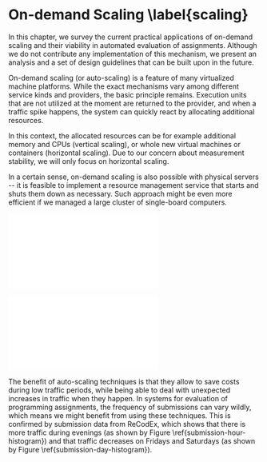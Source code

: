 # On-demand Scaling \label{scaling}

In this chapter, we survey the current practical applications of on-demand 
scaling and their viability in automated evaluation of assignments. Although we 
do not contribute any implementation of this mechanism, we present an analysis 
and a set of design guidelines that can be built upon in the future. 

On-demand scaling (or auto-scaling) is a feature of many virtualized machine 
platforms. While the exact mechanisms vary among different service kinds and 
providers, the basic principle remains. Execution units that are not utilized at 
the moment are returned to the provider, and when a traffic spike happens, the 
system can quickly react by allocating additional resources.

In this context, the allocated resources can be for example additional memory 
and CPUs (vertical scaling), or whole new virtual machines or containers 
(horizontal scaling). Due to our concern about measurement stability, we will 
only focus on horizontal scaling.

In a certain sense, on-demand scaling is also possible with physical servers -- 
it is feasible to implement a resource management service that starts and shuts 
them down as necessary. Such approach might be even more efficient if we managed 
a large cluster of single-board computers.

![Number of submissions in ReCodEx, divided by hour of submission 
\label{submission-hour-histogram}](img/scaling/submission-hour-histogram.tex)

![Number of submissions in ReCodEx, divided by the day of week 
\label{submission-day-histogram}](img/scaling/submission-day-histogram.tex)

The benefit of auto-scaling techniques is that they allow to save costs during 
low traffic periods, while being able to deal with unexpected increases in 
traffic when they happen. In systems for evaluation of programming assignments, 
the frequency of submissions can vary wildly, which means we might benefit from 
using these techniques. This is confirmed by submission data from ReCodEx, which 
shows that there is more traffic during evenings (as shown by Figure 
\ref{submission-hour-histogram}) and that traffic decreases on Fridays and 
Saturdays (as shown by Figure \ref{submission-day-histogram}).
